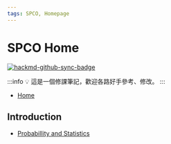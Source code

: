 ```yaml
---
tags: SPCO, Homepage
---
```


# SPCO Home
[![hackmd-github-sync-badge](https://hackmd.io/kLenpM2oQfeXABj5iHQPsQ/badge)](https://hackmd.io/kLenpM2oQfeXABj5iHQPsQ)

:::info
:bulb: 這是一個修課筆記，歡迎各路好手參考、修改。
:::

- [Home](/@KHLee529/SPCO-Home)

## Introduction

- [Probabillity and Statistics](/@KHLee529/probability-and-statistics)

